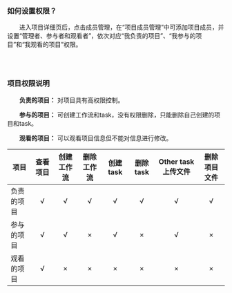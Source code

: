 ###  **如何设置权限？**
　　进入项目详细页后，点击成员管理，在“项目成员管理”中可添加项目成员，并设置“管理者、参与者和观看者”，依次对应“我负责的项目”、“我参与的项目”和“我观看的项目”权限。
<div style="text-align:center"><img data-src="1.png" width="600px" ></img>
</div>

&nbsp;
###  **项目权限说明**
　　**负责的项目：** 对项目具有高权限控制。
  
　　**参与的项目：** 可创建工作流和task，没有权限删除，只能删除自己创建的项目和task。
  
　　**观看的项目：** 可以观看项目信息但不能对信息进行修改。

| 项目        |查看项目   |  创建工作流  | 删除工作流    | 创建task   |  删除task  | Other task上传文件  |删除项目文件   |  
| --------   | :----:  | :----:  | :----:| :----: | :----:  | :----:| :----:  | 
| 负责的项目     | √ |   √   |√     | √ |   √    |√    | √ | 
| 参与的项目        |   √   |   √   |   ×   |   √   |   ×   |   √  |  ×   |  
| 观看的项目        |   √    |  ×  |   ×   | ×  |   ×    |  ×  |   ×    | 
　
